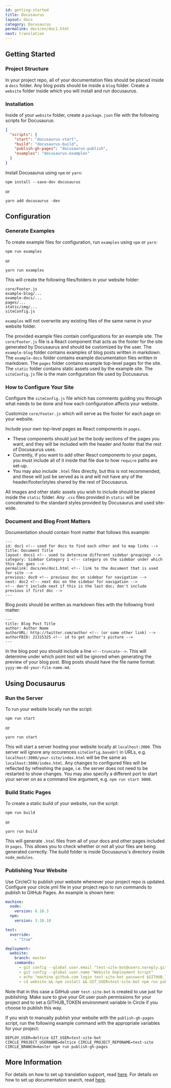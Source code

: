 ```yaml
---
id: getting-started
title: Docusaurus
layout: docs
category: Docusaurus
permalink: docs/en/doc1.html
next: translation
---
```


## Getting Started

### Project Structure

In your project repo, all of your documentation files should be placed inside a `docs` folder. Any blog posts should be inside a `blog` folder. Create a `website` folder inside which you will install and run docusaurus.

### Installation

Inside of your `website` folder, create a `package.json` file with the following scripts for Docusaurus:

```json
{
  "scripts": {
    "start": "docusaurus-start",
    "build": "docusaurus-build",
    "publish-gh-pages": "docusaurus-publish",
    "examples": "docusaurus-examples"
  }
}
```

Install Docusaurus using `npm` or `yarn`:

```
npm install --save-dev docusaurus
```

or

```
yarn add docusaurus -dev
```

## Configuration

### Generate Examples

To create example files for configuration, run `examples` using `npm` or `yarn`:

```
npm run examples
```

or

```
yarn run examples
```


This will create the following files/folders in your website folder:

```
core/Footer.js
example-blog/...
example-docs/...
pages/...
static/img/...
siteConfig.js
```

`examples` will not overwrite any existing files of the same name in your website folder.

The provided example files contain configurations for an example site.
The `core/Footer.js` file is a React component that acts as the footer for the site generated by Docusaurus and should be customized by the user.
The `example-blog` folder contains examples of blog posts written in markdown.
The `example-docs` folder contains example documentation files written in markdown.
The `pages` folder contains example top-level pages for the site.
The `static` folder contains static assets used by the example site.
The `siteConfig.js` file is the main configuration file used by Docusaurus.

### How to Configure Your Site

Configure the `siteConfig.js` file which has comments guiding you through what needs to be done and how each configuration affects your website.

Customize `core/Footer.js` which will serve as the footer for each page on your website.

Include your own top-level pages as React components in `pages`.
- These components should just be the body sections of the pages you want, and they will be included with the header and footer that the rest of Docusaurus uses.
- Currently, if you want to add other React components to your pages, you must include all of it inside that file due to how `require` paths are set-up. 
- You may also include `.html` files directly, but this is not recommended, and these will just be served as is and will not have any of the header/footer/styles shared by the rest of Docusaurus.

All images and other static assets you wish to include should be placed inside the `static` folder. Any `.css` files provided in `static` will be concatenated to the standard styles provided by Docusaurus and used site-wide.

### Document and Blog Front Matters

Documentation should contain front matter that follows this example:
```
---
id: doc1 <!-- used for docs to find each other and to map links -->
title: Document Title
layout: docs1 <!-- used to determine different sidebar groupings -->
category: Sidebar Category 1 <!-- category on the sidebar under which this doc goes -->
permalink: docs/en/doc1.html <!-- link to the document that is used for site -->
previous: doc0 <!-- previous doc on sidebar for navigation -->
next: doc2 <!-- next doc on the sidebar for navigation -->
<!-- don't include next if this is the last doc; don't include previous if first doc -->
---
```

Blog posts should be written as markdown files with the following front matter:
```
---
title: Blog Post Title
author: Author Name
authorURL: http://twitter.com/author <!-- (or some other link) -->
authorFBID: 21315325 <!-- id to get author's picture -->
---
```
In the blog post you should include a line `<!--truncate-->`. This will determine under which point text will be ignored when generating the preview of your blog post. Blog posts should have the file name format: `yyyy-mm-dd-your-file-name.md`.


## Using Docusaurus

### Run the Server

To run your website locally run the script:

```
npm run start
```

or

```
yarn run start
```


This will start a server hosting your website locally at `localhost:3000`. This server will ignore any occurences `siteConfig.baseUrl` in URLs, e.g. `localhost:3000/your-site/index.html` will be the same as `localhost:3000/index.html`. Any changes to configured files will be reflected by refreshing the page, i.e. the server does not need to be restarted to show changes. You may also specify a different port to start your server on as a command line argument, e.g. `npm run start 9000`.


### Build Static Pages

To create a static build of your website, run the script:

```
npm run build
```

or

```
yarn run build
```

This will generate `.html` files from all of your docs and other pages included in `pages`. This allows you to check whether or not all your files are being generated correctly. The build folder is inside Docusaurus's directory inside `node_modules`.

### Publishing Your Website

Use CircleCI to publish your website whenever your project repo is updated. Configure your circle.yml file in your project repo to run commands to publish to GitHub Pages. An example is shown here:

```yaml
machine:
  node:
    version: 6.10.3
  npm:
    version: 3.10.10

test:
  override:
    - "true"

deployment:
  website:
    branch: master
    commands:
      - git config --global user.email "test-site-bot@users.noreply.github.com"
      - git config --global user.name "Website Deployment Script"
      - echo "machine github.com login test-site-bot password $GITHUB_TOKEN" > ~/.netrc
      - cd website && npm install && GIT_USER=test-site-bot npm run publish-gh-pages
```

Note that in this case a GitHub user `test-site-bot` is created to use just for publishing. Make sure to give your Git user push permissions for your project and to set a GITHUB_TOKEN environment variable in Circle if you choose to publish this way.

If you wish to manually publish your website with the `publish-gh-pages` script, run the following example command with the appropriate variables for your project:

```
DEPLOY_USER=deltice GIT_USER=test-site-bot CIRCLE_PROJECT_USERNAME=deltice CIRCLE_PROJECT_REPONAME=test-site CIRCLE_BRANCH=master npm run publish-gh-pages
```

## More Information

For details on how to set up translation support, read [here](/docs/en/translation.md).
For details on how to set up documentation search, read [here](/docs/en/search.md).
